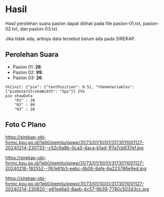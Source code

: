 # Hasil

Hasil perolehan suara paslon dapat dilihat pada file paslon-01.txt, paslon-02.txt, dan paslon-03.txt.

Jika tidak ada, artinya data tersebut belum ada pada SIREKAP.

## Perolehan Suara

 * Paslon 01: **28**.
 * Paslon 02: **99**.
 * Paslon 03: **26**.

```mermaid
%%{init: {"pie": {"textPosition": 0.5}, "themeVariables": {"pieOuterStrokeWidth": "5px"}} }%%
pie showData
    "01" : 28
    "02" : 99
    "03" : 26
```
## Foto C Plano

https://sirekap-obj-formc.kpu.go.id/1eb0/pemilu/ppwp/31/73/01/10/01/3173011001127-20240214-230733--c52c9a8b-0ca3-4aca-b1ad-1f7a7cb637ef.jpg

https://sirekap-obj-formc.kpu.go.id/1eb0/pemilu/ppwp/31/73/01/10/01/3173011001127-20240216-192552--767e61b3-eebc-4b06-8afe-6a223796e9ed.jpg

https://sirekap-obj-formc.kpu.go.id/1eb0/pemilu/ppwp/31/73/01/10/01/3173011001127-20240214-230820--e61ee6a0-8aeb-4c57-9b39-7780c50343cc.jpg
